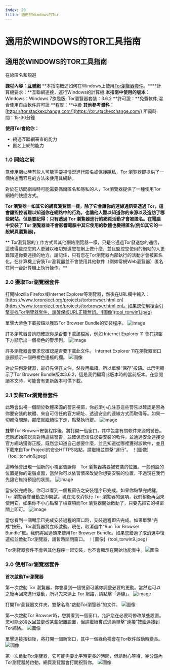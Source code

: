 ```yaml
---
index: 20
title: 適用於Windows的Tor
---
```

# 適用於WINDOWS的TOR工具指南

## 適用於WINDOWS的TOR工具指南
在線匿名和規避

**課程內容：[互聯網](umbrella://communications/the-internet)**
**本指南概述如何在Windows上使用[Tor瀏覽器套件](https://www.torproject.org/projects/torbrowser.html.en)。****計算機要求：**互聯網連接，運行Windows的計算機
**本指南中使用的版本：** Windows：Windows 7旗艦版; Tor瀏覽器套裝：3.6.2
**許可證：**免費軟件;混合使用自由軟件許可證
**程度：**中級
**其他參考資料：** [https://tor.stackexchange.com/](https://tor.stackexchange.com/)
所需時間：15-30分鐘

**使用Tor會給你：**
- 繞過互聯網審查的能力
- 匿名上網的能力

### 1.0 開始之前

當使用網址時有些人可能需要視情況進行匿名或保護隱私，Tor 瀏覧器即提供了一個快速而容易的方法來使用其網路。

對於在訪問網站時可能需要偶爾匿名和隱私的人，Tor瀏覽器提供了一種使用Tor網絡的快捷方式。

**Tor 瀏覧器一如其它的網頁瀏覧器一樣，除了它會讓你的連線通訊要透過 Tor，這會讓監控者難以知道你在網路中的行為，也讓他人難以知道你的來源以及造訪了哪些網站。但是要記得：只有透過 Tor 瀏覧器進行的網頁活動才會被匿名。在電腦中安裝了 Tor 瀏覧器並不會影響電腦中其它使用的軟體也變得匿名(例如其它的一般網頁瀏覧器)。**

** Tor瀏覽器的工作方式與其他網絡瀏覽器一樣，只是它通過Tor發送您的通信，這使得監控您的人更難以確切知道您在網上做什麼，並且監控您使用的網站的人更難知道你要連接的地方。請記住，只有您在Tor瀏覽器內部執行的活動才會被匿名化。在計算機上安裝Tor瀏覽器並不會使用其他軟件（例如常規Web瀏覽器）匿名在同一台計算機上執行操作。**

### 2.0 獲取Tor瀏覽器套件

打開Mozilla Firefox或Internet Explorer等瀏覽器，然後在URL欄中輸入：[https://www.torproject.org/projects/torbrowser.html.en](https://www.torproject.org/projects/torbrowser.html.en)。如果您使用搜索引擎查找Tor瀏覽器套件，請確保該URL正確無誤。![圖像](tool_torwin1.jpeg)

單擊大紫色下載按鈕以獲取Tor Browser Bundle的安裝程序。
![image](tool_torwin2.jpeg)

許多瀏覧器會詢問確認你是否要下載該檔案，例如 Internet Explorer 11 會在視窗下方顯示出一個橙色的警示列。
![image](tool_torwin4.png)

許多瀏覽器會要求您確認是否要下載此文件。 Internet Explorer 11在瀏覽器窗口底部顯示一個帶橙色邊框的欄。
![圖像](tool_torwin4.png)

對於任何瀏覽器，最好先保存文件，然後再繼續。所以單擊“保存”按鈕。此示例顯示了Tor Browser Bundle版本3.6.2，這是我們編寫此版本時的當前版本。在您閱讀本文時，可能會有更新版本可供下載。

### 2.1 安裝Tor瀏覽器套件

此時會出視一個關於軟體來源的警告視窗，你必須小心注意這些警告以確認是否為你要安裝的軟體、來自可信任的官方網址、透過安全的連線方式而取得等。如果一切都沒問題，那麼就繼續往下走，點擊執行鍵。
![image](tool_torwin6.png)

雙擊Tor Browser安裝程序後，將打開一個窗口，其中包含有關軟件來源的警告。您應該始終認真對待這些警告，並確保您信任您要安裝的軟件，並通過安全連接從官方網站獲得正版。既然您知道自己想要什麼，並且知道從哪裡獲得該軟件，並且下載來自Tor Project的安全HTTPS站點，請繼續並單擊“運行”。
！[圖像]（tool_torwin6.jpeg）

這時候會出現一個新的小視窗告訴你　Tor 瀏覧器將要被安裝的位置。一般預設的位置是你的電腦桌面，當然你可以依習慣來改變你想要安裝的位置，不過現在我們先讓它維持預設的狀態。
![image](tool_torwin8.png)

當安裝完成後，你可以看到一個視窗告之安裝程序已完成。如果你點擊完成鍵，Tor 瀏覧器會自動立即開啟。現在先取消執行 Tor 瀏覧器的選項，我們稍後再回來使用它。如果你不小心點擊了檢查項而Tor 瀏覧器開始啟動了，只要先把它的視窗關上即可。
![image](tool_torwin9.png)

當您看到一個顯示已完成安裝過程的窗口時，安裝過程即告完成。如果單擊“完成”按鈕，Tor瀏覽器將立即啟動。現在，取消選中“Run Tor Browser Bundle”框。我們將回過頭來使用Tor Browser Bundle。如果您錯過了取消選中復選框並啟動Tor瀏覽器，請暫時關閉窗口。
！[圖像]（tool_torwin9.jpeg）

Tor瀏覽器套件不會與其他程序一起安裝，也不會顯示在開始功能表中。![圖像](tool_torwin10.jpeg)

### 3.0 使用Tor瀏覽器套件

**首次啟動Tor瀏覽器**

第一次啟動 Tor 瀏覧器，你會看到一個視窗可讓你調整必要的更動。當然也可以之後再回來進行變動，所以先來連上 Tor 網路，請點擊「連線」。
![image](tool_torwin13.png)

打開Tor瀏覽器文件夾，雙擊名為“啟動Tor瀏覽器”的文件。
![圖像](tool_torwin12.jpeg)

第一次啟動Tor Browser時，您將看到一個窗口，允許您在必要時修改某些設置。您可能必須返回並更改某些配置設置，但請繼續嘗試通過單擊“連接”按鈕連接到Tor網絡。
![圖像](tool_torwin13.png)

單擊連接按鈕後，將打開一個新窗口，其中一個綠色欄會在Tor軟件啟動時變長。
![圖像](tool_torwin14.png)

第一次啟動Tor瀏覽器，它可能需要比平時更長的時間，但請耐心等待，幾分鐘內Tor瀏覽器將啟動，網頁瀏覽器會打開祝賀你。
![圖像](tool_torwin15.png)